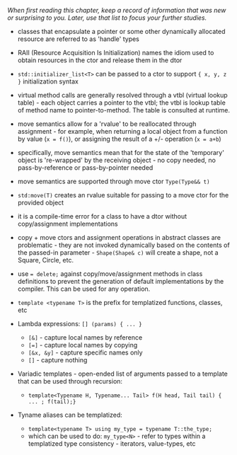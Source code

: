 _When first reading this chapter, keep a record of information that was new or surprising to you. Later, use that list to focus your further studies._

* classes that encapsulate a pointer or some other dynamically allocated resource are referred to as 'handle' types

* RAII (Resource Acquisition Is Initialization) names the idiom used to obtain resources in the ctor and release them in the dtor

* ```std::initializer_list<T>``` can be passed to a ctor to support ```{ x, y, z }``` initialization syntax 

* virtual method calls are generally resolved through a vtbl (virtual lookup table) - each object carries a pointer to the vtbl; the vtbl is lookup table of method name to pointer-to-method. The table is consulted at runtime.

* move semantics allow for a 'rvalue' to be reallocated through assignment - for example, when returning a local object from a function by value (```x = f()```), or assigning the result of a +/- operation (```x = a+b```) 

* specifically, move semantics mean that for the state of the 'temporary' object is 're-wrapped' by the receiving object - no copy needed, no pass-by-reference or pass-by-pointer needed

* move semantics are supported through move ctor ```Type(Type&& t)```

* ```std:move(T)``` creates an rvalue suitable for passing to a move ctor for the provided object

* it is a compile-time error for a class to have a dtor without copy/assignment implementations

* copy + move ctors and assignment operations in abstract classes are problematic - they are not invoked dynamically based on the contents of the passed-in parameter  - ```Shape(Shape& c)``` will create a shape, not a Square, Circle, etc. 

* use ```= delete;``` against copy/move/assignment methods in class definitions to prevent the generation of default implementations by the compiler. This can be used for any operation.

* ```template <typename T>``` is the prefix for templatized functions, classes, etc

* Lambda expressions: ```[] (params) { ... }```
	* ```[&]``` - capture local names by reference
	* ```[=]``` - capture local names by copying
	* ```[&x, &y]``` - capture specific names only
	* ```[]``` - capture nothing

* Variadic templates - open-ended list of  arguments passed to a template that can be used through recursion:
	* ```template<Typename H, Typename... Tail> f(H head, Tail tail) { ... ; f(tail);}```

* Tyname aliases can be templatized:
	* ```template<typename T> using my_type = typename T::the_type;```
	* which can be used to do: ```my_type<N>``` - refer to types within a templatized type consistency - iterators, value-types, etc
